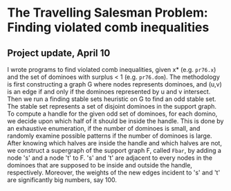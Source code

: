 # The Travelling Salesman Problem: Finding violated comb inequalities
## Project update, April 10
I wrote programs to find violated comb inequalities, given x* (e.g. `pr76.x`) and the set of dominoes with surplus < 1 (e.g. `pr76.dom`). The methodology is first constructing a graph G where nodes represents dominoes, and (u,v) is an edge if and only if the dominoes represented by u and v intersect.  Then we run a finding stable sets heuristic on G to find an odd stable set. The stable set represents a set of disjoint dominoes in the support  graph. To compute a handle for the given odd set of dominoes, for each domino, we decide upon which half of it should be inside the handle. This is done by an exhaustive enumeration, if the number of dominoes is small, and randomly examine possible patterns if the number of dominoes is large.    After knowing which halves are inside the handle and which halves are not, we construct a supergraph of the support graph F, called `Fbar`, by adding a node 's' and a node 't' to F. 's' and 't' are adjacent to every nodes in the dominoes that are supposed to be inside and outside the handle, respectively. Moreover, the weights of the new edges incident to 's' and 't' are significantly big numbers, say 100.  